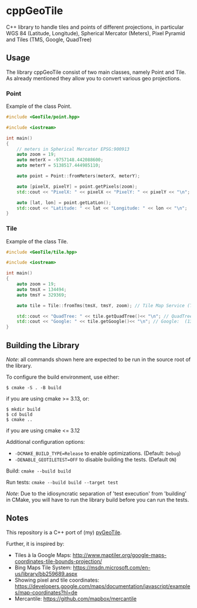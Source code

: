 # cppGeoTile

C++ library to handle tiles and points of different projections, in particular WGS 84 (Latitude, Longitude), Spherical Mercator (Meters), Pixel Pyramid and Tiles (TMS, Google, QuadTree)

## Usage

The library cppGeoTile consist of two main classes, namely Point and Tile.
As already mentioned they allow you to convert various geo projections.

### Point

Example of the class Point.

```cpp
#include <GeoTile/point.hpp>

#include <iostream>

int main()
{
    // meters in Spherical Mercator EPSG:900913
    auto zoom = 19;
    auto meterX = -9757148.442088600;
    auto meterY = 5138517.444985110;

    auto point = Point::fromMeters(meterX, meterY);

    auto [pixelX, pixelY] = point.getPixels(zoom);
    std::cout << "PixelX: " << pixelX << "PixelY: " << pixelY << "\n";

    auto [lat, lon] = point.getLatLon();
    std::cout << "Latitude: " << lat << "Longitude: " << lon << "\n";
}
```

### Tile

Example of the class Tile.

```cpp
#include <GeoTile/tile.hpp>

#include <iostream>

int main()
{
    auto zoom = 19;
    auto tmsX = 134494;
    auto tmsY = 329369;

    auto tile = Tile::fromTms(tmsX, tmsY, zoom); // Tile Map Service (TMS) X Y and zoom

    std::cout << "QuadTree: " << tile.getQuadTree()<< "\n"; // QuadTree: 0302222310303211330
    std::cout << "Google: " << tile.getGoogle()<< "\n"; // Google:  (134494, 194918)
}
```

## Building the Library

*Note*: all commands shown here are expected to be run in the source root of the library.

To configure the build environment, use either:
```
$ cmake -S . -B build
```
if you are using cmake >= 3.13, or:
```
$ mkdir build
$ cd build
$ cmake ..
```
if you are using cmake <= 3.12

Additional configuration options:

- `-DCMAKE_BUILD_TYPE=Release` to enable optimizations. (Default: `Debug`)
- `-DENABLE_GEOTILETEST=OFF` to disable building the tests. (Default `ON`)

Build: `cmake --build build`

Run tests: `cmake --build build --target test`

*Note*: Due to the idiosyncratic separation of 'test execution' from 'building' in CMake, you will have to run the library build before you can run the tests.

## Notes

This repository is a C++ port of (my) [pyGeoTile](https://github.com/geometalab/pyGeoTile).

Further, it is inspired by:

- Tiles à la Google Maps: http://www.maptiler.org/google-maps-coordinates-tile-bounds-projection/
- Bing Maps Tile System: https://msdn.microsoft.com/en-us/library/bb259689.aspx
- Showing pixel and tile coordinates: https://developers.google.com/maps/documentation/javascript/examples/map-coordinates?hl=de
- Mercantile: https://github.com/mapbox/mercantile

